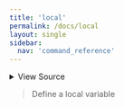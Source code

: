 ```yaml
---
title: 'local'
permalink: /docs/local
layout: single
sidebar:
  nav: 'command_reference'
---
```




<details>
  <summary>View Source</summary>

{% highlight sh %}

if [ $# -eq 1 ]
then
  if [[ "$1" =~ ^([^=]+)=([^=]+)$ ]]
  then
    !fn --shellpen-private writeDSL writeln "local ${BASH_REMATCH[1]}=${BASH_REMATCH[2]}"
  else
    !fn --shellpen-private writeDSL writeln "local $1"
  fi
elif [ $# -eq 2 ]
then
  !fn --shellpen-private writeDSL writeln "local $1=$2"
elif [ $# -eq 3 ] && [ "$2" = '=' ]
then
  !fn --shellpen-private writeDSL writeln "local $1=$3"
fi
{% endhighlight %}

</details>



> Define a local variable








